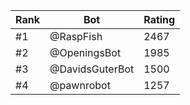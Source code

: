 Rank|Bot|Rating
---|---|---
#1|@RaspFish|2467
#2|@OpeningsBot|1985
#3|@DavidsGuterBot|1500
#4|@pawnrobot|1257
